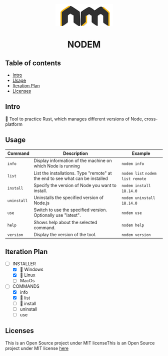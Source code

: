 <div align="center">

![](./.github/nodem.png)

# **NODEM**

</div>

## **Table of contents**

- [Intro](#intro)
- [Usage](#usage)
- [Iteration Plan](#iteration-plan)
- [Licenses](#licenses)

## **Intro**

🦀 Tool to practice Rust, which manages different versions of Node, cross-platform

## **Usage**

| Command     | Description                                                                   | Example                          |
| ----------- | ----------------------------------------------------------------------------- | -------------------------------- |
| `info`      | Display information of the machine on which Node is running                   | `nodem info`                     |
| `list`      | List the installations. Type "remote" at the end to see what can be installed | `nodem list` `nodem list remote` |
| `install`   | Specify the version of Node you want to install.                              | `nodem install 18.14.0`          |
| `uninstall` | Uninstalls the specified version of Node.js                                   | `nodem uninstall 18.14.0`        |
| `use`       | Switch to use the specified version. Optionally use "latest".                 | `nodem use`                      |
| `help`      | Shows help about the selected command.                                        | `nodem help`                     |
| `version`   | Display the version of the tool.                                              | `nodem version`                  |

## **Iteration Plan**

- [ ] INSTALLER
  - [x] 🏃 Windows
  - [x] 🏃 Linux
  - [ ] MacOs
- [ ] COMMANDS
  - [x] info
  - [x] 🏃 list
  - [ ] 🏃 install
  - [ ] uninstall
  - [ ] use

## Licenses

This is an Open Source project under MIT licenseThis is an Open Source project under MIT license [here](./LICENSE)

